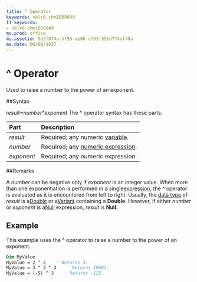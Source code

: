 ```yaml
---
title: ^ Operator
keywords: vblr6.chm1008849
f1_keywords:
- vblr6.chm1008849
ms.prod: office
ms.assetid: 9a2f874a-bf55-ae06-cf93-951d774eff0a
ms.date: 06/08/2017
---
```



# ^ Operator



Used to raise a number to the power of an exponent.

##Syntax

_result_**=**_number_**^**_exponent_
The  **^** operator syntax has these parts:


|**Part**|**Description**|
|:-----|:-----|
| _result_|Required; any numeric [variable](../../Glossary/vbe-glossary.md).|
| _number_|Required; any [numeric expression](../../Glossary/vbe-glossary.md).|
| _exponent_|Required; any numeric expression.|

##Remarks

A  _number_ can be negative only if _exponent_ is an integer value. When more than one exponentiation is performed in a single[expression](../../Glossary/vbe-glossary.md), the  **^** operator is evaluated as it is encountered from left to right.
Usually, the [data type](../../Glossary/vbe-glossary.md) of _result_ is a[Double](../../Glossary/vbe-glossary.md) or a[Variant](../../Glossary/vbe-glossary.md) containing a **Double**. However, if either _number_ or _exponent_ is a[Null](../../Glossary/vbe-glossary.md) expression, _result_ is **Null**.

## Example

This example uses the  **^** operator to raise a number to the power of an exponent.


```vb
Dim MyValue
MyValue = 2 ^ 2    ' Returns 4.
MyValue = 3 ^ 3 ^ 3    ' Returns 19683.
MyValue = (-5) ^ 3    ' Returns -125.


```


